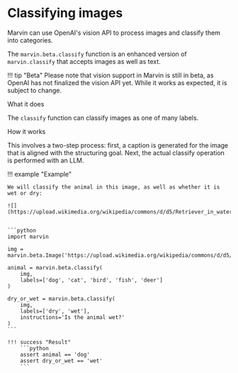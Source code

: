# Classifying images

Marvin can use OpenAI's vision API to process images and classify them into categories.

The `marvin.beta.classify` function is an enhanced version of `marvin.classify` that accepts images as well as text. 

!!! tip "Beta"
    Please note that vision support in Marvin is still in beta, as OpenAI has not finalized the vision API yet. While it works as expected, it is subject to change.

<div class="admonition abstract">
  <p class="admonition-title">What it does</p>
  <p>
    The <code>classify</code> function can classify images as one of many labels.
  </p>
</div>


<div class="admonition info">
  <p class="admonition-title">How it works</p>
  <p>
    
  This involves a two-step process: first, a caption is generated for the image that is aligned with the structuring goal. Next, the actual classify operation is performed with an LLM.

  </p>
</div>



!!! example "Example"

    We will classify the animal in this image, as well as whether it is wet or dry:

    ![](https://upload.wikimedia.org/wikipedia/commons/d/d5/Retriever_in_water.jpg)

    
    ```python
    import marvin

    img = marvin.beta.Image('https://upload.wikimedia.org/wikipedia/commons/d/d5/Retriever_in_water.jpg')

    animal = marvin.beta.classify(
        img, 
        labels=['dog', 'cat', 'bird', 'fish', 'deer']
    )
    
    dry_or_wet = marvin.beta.classify(
        img, 
        labels=['dry', 'wet'], 
        instructions='Is the animal wet?'
    )
    ```

    !!! success "Result"
        ```python
        assert animal == 'dog'
        assert dry_or_wet == 'wet'
        ```
